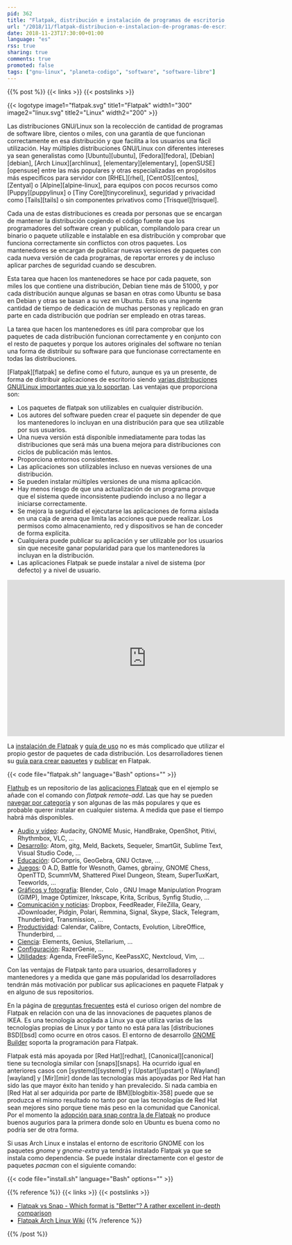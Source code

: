 ```yaml
---
pid: 362
title: "Flatpak, distribución e instalación de programas de escritorio en las distribuciones GNU/Linux"
url: "/2018/11/flatpak-distribucion-e-instalacion-de-programas-de-escritorio-en-las-distribuciones-gnu-linux/"
date: 2018-11-23T17:30:00+01:00
language: "es"
rss: true
sharing: true
comments: true
promoted: false
tags: ["gnu-linux", "planeta-codigo", "software", "software-libre"]
---
```


{{% post %}}
{{< links >}}
{{< postslinks >}}

{{< logotype image1="flatpak.svg" title1="Flatpak" width1="300" image2="linux.svg" title2="Linux" width2="200" >}}

Las distribuciones GNU/Linux son la recolección de cantidad de programas de software libre, cientos o miles, con una garantía de que funcionan correctamente en esa distribución y que facilita a los usuarios una fácil utilización. Hay múltiples distribuciones GNU/Linux con diferentes intereses ya sean generalistas como [Ubuntu][ubuntu], [Fedora][fedora], [Debian][debian], [Arch Linux][archlinux], [elementary][elementary], [openSUSE][opensuse] entre las más populares y otras especializadas en propósitos más específicos para servidor con [RHEL][rhel], [CentOS][centos], [Zentyal] o [Alpine][alpine-linux], para equipos con pocos recursos como [Puppy][puppylinux] o [Tiny Core][tinycorelinux], seguridad y privacidad como [Tails][tails] o sin componentes privativos como [Trisquel][trisquel].

Cada una de estas distribuciones es creada por personas que se encargan de mantener la distribución cogiendo el código fuente que los programadores del software crean y publican, compilandolo para crear un binario o paquete utilizable e instalable en esa distribución y comprobar que funciona correctamente sin conflictos con otros paquetes. Los mantenedores se encargan de publicar nuevas versiones de paquetes con cada nueva versión de cada programas, de reportar errores y de incluso aplicar parches de seguridad cuando se descubren.

Esta tarea que hacen los mantenedores se hace por cada paquete, son miles los que contiene una distribución, Debian tiene más de 51000, y por cada distribución aunque algunas se basan en otras como Ubuntu se basa en Debian y otras se basan a su vez en Ubuntu. Esto es una ingente cantidad de tiempo de dedicación de muchas personas y replicado en gran parte en cada distribución que podrían ser empleado en otras tareas.

La tarea que hacen los mantenedores es útil para comprobar que los paquetes de cada distribución funcionan correctamente y en conjunto con el resto de paquetes y porque los autores originales del software no tenían una forma de distribuir su software para que funcionase correctamente en todas las distribuciones.

[Flatpak][flatpak] se define como el futuro, aunque es ya un presente, de forma de distribuir aplicaciones de escritorio siendo [varias distribuciones GNU/Linux importantes que ya lo soportan](https://www.flatpak.org/setup/). Las ventajas que proporciona son:

* Los paquetes de flatpak son utilizables en cualquier distribución.
* Los autores del software pueden crear el paquete sin depender de que los mantenedores lo incluyan en una distribución para que sea utilizable por sus usuarios.
* Una nueva versión está disponible inmediatamente para todas las distribuciones que será más una buena mejora para distribuciones con ciclos de publicación más lentos.
* Proporciona entornos consistentes.
* Las aplicaciones son utilizables incluso en nuevas versiones de una distribución.
* Se pueden instalar múltiples versiones de una misma aplicación.
* Hay menos riesgo de que una actualización de un programa provque que el sistema quede inconsistente pudiendo incluso a no llegar a iniciarse correctamente.
* Se mejora la seguridad el ejecutarse las aplicaciones de forma aislada en una caja de arena que limita las acciones que puede realizar. Los permisos como almacenamiento, red y dispositivos se han de conceder de forma explícita.
* Cualquiera puede publicar su aplicación y ser utilizable por los usuarios sin que necesite ganar popularidad para que los mantenedores la incluyan en la distribución.
* Las aplicaciones Flatpak se puede instalar a nivel de sistema (por defecto) y a nivel de usuario.

<div class="media media-video" style="text-align: center;">
	<iframe width="640" height="360" src="https://www.youtube.com/embed/jDVCITRWGgs?rel=0" frameborder="0" allowfullscreen></iframe>
</div>

La [instalación de Flatpak](https://www.flatpak.org/setup/) y [guía de uso](http://docs.flatpak.org/en/latest/using-flatpak.html) no es más complicado que utilizar el propio gestor de paquetes de cada distribución. Los desarrolladores tienen su [guía para crear paquetes](http://docs.flatpak.org/en/latest/building.html) y [publicar](http://docs.flatpak.org/en/latest/publishing.html) en Flatpak.

{{< code file="flatpak.sh" language="Bash" options="" >}}

[Flathub](https://flathub.org/home) es un repositorio de las [aplicaciones Flatpak](https://flathub.org/apps) que en el ejemplo se añade con el comando con _flatpak remote-add_. Las que hay se pueden [navegar por categoría](https://flathub.org/apps/category/All) y son algunas de las más populares y que es probable querer instalar en cualquier sistema. A medida que pase el tiempo habrá más disponibles.

* [Audio y vídeo](https://flathub.org/apps/category/AudioVideo): Audacity, GNOME Music, HandBrake, OpenShot, Pitivi, Rhythmbox, VLC, ...
* [Desarrollo](https://flathub.org/apps/category/Development): Atom, gitg, Meld, Backets, Sequeler, SmartGit, Sublime Text, Visual Studio Code, ...
* [Educación](https://flathub.org/apps/category/Education): GCompris, GeoGebra, GNU Octave, ...
* [Juegos](https://flathub.org/apps/category/Game): 0 A.D, Battle for Wesnoth, Games, gbrainy, GNOME Chess, OpenTTD, ScummVM, Shattered Pixel Dungeon, Steam, SuperTuxKart, Teeworlds, ...
* [Gráficos y fotografía](https://flathub.org/apps/category/Graphics): Blender, Colo , GNU Image Manipulation Program (GIMP), Image Optimizer, Inkscape, Krita, Scribus, Synfig Studio, ...
* [Comunicación y noticias](https://flathub.org/apps/category/Network): Dropbox, FeedReader, FileZilla, Geary, JDownloader, Pidgin, Polari, Remmina, Signal, Skype, Slack, Telegram, Thunderbird, Transmission, ...
* [Productividad](https://flathub.org/apps/category/Office): Calendar, Calibre, Contacts, Evolution, LibreOffice, Thunderbird, ...
* [Ciencia](https://flathub.org/apps/category/Science): Elements, Genius, Stellarium, ...
* [Configuración](https://flathub.org/apps/category/Settings): RazerGenie, ...
* [Utilidades](https://flathub.org/apps/category/Utility): Agenda, FreeFileSync, KeePassXC, Nextcloud, Vim, ...

Con las ventajas de Flatpak tanto para usuarios, desarrolladores y mantenedores y a medida que gane más popularidad los desarrolladores tendrán más motivación por publicar sus aplicaciones en paquete Flatpak y en alguno de sus repositorios.

En la página de [preguntas frecuentes](https://www.flatpak.org/faq/) está el curioso origen del nombre de Flatpak en relación con una de las innovaciones de paquetes planos de IKEA. Es una tecnología acoplada a Linux ya que utiliza varias de las tecnologías propias de Linux y por tanto no está para las [distribuciones BSD][bsd] como ocurre en otros casos. El entorno de desarrollo [GNOME Builder]([gnome-builder]) soporta la programación para Flatpak.

Flatpak está más apoyada por [Red Hat][redhat], [Canonical][canonical] tiene su tecnología similar con [snaps][snaps]. Ha ocurrido igual en anteriores casos con [systemd][systemd] y [Upstart][upstart] o [Wayland][wayland] y [Mir][mir] donde las tecnologías más apoyadas por Red Hat han sido las que mayor éxito han tenido y han prevalecido. Si nada cambia en [Red Hat al ser adquirida por parte de IBM][blogbitix-358] puede que se produzca el mismo resultado no tanto por que las tecnologías de Red Hat sean mejores sino porque tiene más peso en la comunidad que Canonical. Por el momento la [adopción para snap contra la de Flatpak](https://kamikazow.wordpress.com/2018/06/08/adoption-of-flatpak-vs-snap-2018-edition/) no produce buenos augurios para la primera donde solo en Ubuntu es buena como no podría ser de otra forma.

Si usas Arch Linux e instalas el entorno de escritorio GNOME con los paquetes _gnome_ y _gnome-extra_ ya tendrás instalado Flatpak ya que se instala como dependencia. Se puede instalar directamente con el gestor de paquetes _pacman_ con el siguiente comando:

{{< code file="install.sh" language="Bash" options="" >}}

{{% reference %}}
{{< links >}}
{{< postslinks >}}
* [Flatpak vs Snap - Which format is "Better"? A rather excellent in-depth comparison](https://www.reddit.com/r/linux/comments/60qdtw/flatpak_vs_snap_which_format_is_better_a_rather/)
* [Flatpak Arch Linux Wiki](https://wiki.archlinux.org/index.php/Flatpak)
{{% /reference %}}

{{% /post %}}
